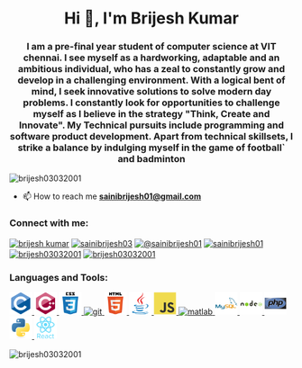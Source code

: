 <h1 align="center">Hi 👋, I'm Brijesh Kumar</h1>

<h3 align="center">I am a pre-final year student of computer science at VIT chennai. I see myself as a hardworking, adaptable and an ambitious individual, who has a zeal to constantly grow and develop in a challenging environment. With a logical bent of mind, I seek innovative solutions to solve modern day problems. I constantly look for opportunities to challenge myself as I believe in the strategy "Think, Create and Innovate". My Technical pursuits include programming and software product development. Apart from technical skillsets, I strike a balance by indulging myself in the game of football` and badminton</h3>

<p align="left"> <img src="https://komarev.com/ghpvc/?username=brijesh03032001&label=Profile%20views&color=0e75b6&style=flat" alt="brijesh03032001" /> </p>

<!-- <p align="left"> <a href="https://github.com/ryo-ma/github-profile-trophy"><img src="https://github-profile-trophy.vercel.app/?username=brijesh03032001" alt="brijesh03032001" /></a> </p>
-->
- 📫 How to reach me **sainibrijesh01@gmail.com**

<h3 align="left">Connect with me:</h3>
<p align="left">
<a href="https://linkedin.com/in/brijesh kumar" target="blank"><img align="center" src="https://raw.githubusercontent.com/rahuldkjain/github-profile-readme-generator/master/src/images/icons/Social/linked-in-alt.svg" alt="brijesh kumar" height="30" width="40" /></a>
<a href="https://instagram.com/sainibrijesh03" target="blank"><img align="center" src="https://raw.githubusercontent.com/rahuldkjain/github-profile-readme-generator/master/src/images/icons/Social/instagram.svg" alt="sainibrijesh03" height="30" width="40" /></a>
<a href="https://medium.com/@sainibrijesh01" target="blank"><img align="center" src="https://raw.githubusercontent.com/rahuldkjain/github-profile-readme-generator/master/src/images/icons/Social/medium.svg" alt="@sainibrijesh01" height="30" width="40" /></a>
<a href="https://www.hackerrank.com/sainibrijesh01" target="blank"><img align="center" src="https://raw.githubusercontent.com/rahuldkjain/github-profile-readme-generator/master/src/images/icons/Social/hackerrank.svg" alt="sainibrijesh01" height="30" width="40" /></a>
<a href="https://codeforces.com/profile/brijesh03032001" target="blank"><img align="center" src="https://cdn.jsdelivr.net/npm/simple-icons@3.0.1/icons/codeforces.svg" alt="brijesh03032001" height="30" width="40" /></a>
<a href="https://www.leetcode.com/brijesh03032001" target="blank"><img align="center" src="https://raw.githubusercontent.com/rahuldkjain/github-profile-readme-generator/master/src/images/icons/Social/leet-code.svg" alt="brijesh03032001" height="30" width="40" /></a>
</p>

<h3 align="left">Languages and Tools:</h3>
<p align="left"> <a href="https://www.cprogramming.com/" target="_blank"> <img src="https://raw.githubusercontent.com/devicons/devicon/master/icons/c/c-original.svg" alt="c" width="40" height="40"/> </a> <a href="https://www.w3schools.com/cpp/" target="_blank"> <img src="https://raw.githubusercontent.com/devicons/devicon/master/icons/cplusplus/cplusplus-original.svg" alt="cplusplus" width="40" height="40"/> </a> <a href="https://www.w3schools.com/css/" target="_blank"> <img src="https://raw.githubusercontent.com/devicons/devicon/master/icons/css3/css3-original-wordmark.svg" alt="css3" width="40" height="40"/> </a> <a href="https://git-scm.com/" target="_blank"> <img src="https://www.vectorlogo.zone/logos/git-scm/git-scm-icon.svg" alt="git" width="40" height="40"/> </a> <a href="https://www.w3.org/html/" target="_blank"> <img src="https://raw.githubusercontent.com/devicons/devicon/master/icons/html5/html5-original-wordmark.svg" alt="html5" width="40" height="40"/> </a> <a href="https://www.java.com" target="_blank"> <img src="https://raw.githubusercontent.com/devicons/devicon/master/icons/java/java-original.svg" alt="java" width="40" height="40"/> </a> <a href="https://developer.mozilla.org/en-US/docs/Web/JavaScript" target="_blank"> <img src="https://raw.githubusercontent.com/devicons/devicon/master/icons/javascript/javascript-original.svg" alt="javascript" width="40" height="40"/> </a> <a href="https://www.mathworks.com/" target="_blank"> <img src="https://upload.wikimedia.org/wikipedia/commons/2/21/Matlab_Logo.png" alt="matlab" width="40" height="40"/> </a> <a href="https://www.mysql.com/" target="_blank"> <img src="https://raw.githubusercontent.com/devicons/devicon/master/icons/mysql/mysql-original-wordmark.svg" alt="mysql" width="40" height="40"/> </a> <a href="https://nodejs.org" target="_blank"> <img src="https://raw.githubusercontent.com/devicons/devicon/master/icons/nodejs/nodejs-original-wordmark.svg" alt="nodejs" width="40" height="40"/> </a> <a href="https://www.php.net" target="_blank"> <img src="https://raw.githubusercontent.com/devicons/devicon/master/icons/php/php-original.svg" alt="php" width="40" height="40"/> </a> <a href="https://www.python.org" target="_blank"> <img src="https://raw.githubusercontent.com/devicons/devicon/master/icons/python/python-original.svg" alt="python" width="40" height="40"/> </a> <a href="https://reactjs.org/" target="_blank"> <img src="https://raw.githubusercontent.com/devicons/devicon/master/icons/react/react-original-wordmark.svg" alt="react" width="40" height="40"/> </a> </p>

<p><img align="center" src="https://github-readme-stats.vercel.app/api/top-langs?username=brijesh03032001&show_icons=true&locale=en&layout=compact" alt="brijesh03032001" /></p>
